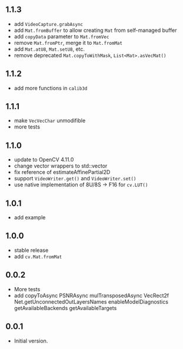 ## 1.1.3

* add `VideoCapture.grabAsync`
* add `Mat.fromBuffer` to allow creating `Mat` from self-managed buffer
* add `copyData` parameter to `Mat.fromVec`
* remove `Mat.fromPtr`, merge it to `Mat.fromMat`
* add `Mat.atU8`, `Mat.setU8`, etc.
* remove deprecated `Mat.copyToWithMask`, `List<Mat>.asVecMat()`

## 1.1.2

* add more functions in `calib3d`

## 1.1.1

* make `VecVecChar` unmodifible
* more tests

## 1.1.0

* update to OpenCV 4.11.0
* change vector wrappers to std::vector
* fix reference of estimateAffinePartial2D
* support `VideoWriter.get()` and `VideoWriter.set()`
* use native implementation of 8U/8S -> F16 for `cv.LUT()`

## 1.0.1

* add example

## 1.0.0

* stable release
* add `cv.Mat.fromMat`

## 0.0.2

* More tests
* add copyToAsync PSNRAsync mulTransposedAsync VecRect2f Net.getUnconnectedOutLayersNames enableModelDiagnostics getAvailableBackends getAvailableTargets

## 0.0.1

* Initial version.
